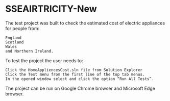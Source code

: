 # SSEAIRTRICITY-New
The test project was built to check the estimated cost of electric appliances for people from:

    England
    Scotland
    Wales
    and Northern Ireland.

To test the project the user needs to:

    Click the HomeAppliencesCost.sln file from Solution Explorer
    Click the Test menu from the first line of the top tab menus.
    In the opened window select and click the option “Run All Tests”.

The project can be run on Google Chrome browser and Microsoft Edge browser.
